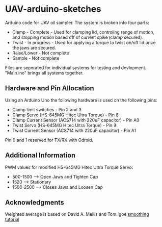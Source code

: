 # UAV-arduino-sketches

Arduino code for UAV oil sampler. The system is broken into four parts:

* Clamp - Complete - Used for clamping lid, controling range of motion, and stopping motion based off of current spike (clamp secured).
* Twist - In progress - Used for applying a torque to twist on/off lid once the jaws are secured.
* Raise/Lower - Not complete
* Sample - Not complete

Files are seperated for individual systems for testing and devlopment. "Main.ino" brings all systems together.

## Hardware and Pin Allocation
Using an Arduino Uno the following hardware is used on the following pins:
* Clamp limit switches - Pin 2 and 3
* Clamp Servo (HS-645MG Hitec Ultra Torque) - Pin 8
* Clamp Current Sensor (ACS714 with 220uF capacitor) - Pin A0
* Twist Servo (HS-645MG Hitec Ultra Torque) - Pin 9
* Twist Current Sensor (ACS714 with 220uF capacitor) - Pin A1

Pin 0 and 1 reserved for TX/RX with Odroid. 

## Additional Information 
PWM values for modified HS-645MG Hitec Ultra Torque Servo:
* 500-1500 --> Open Jaws and Tighten Cap
* 1520 --> Stationary 
* 1500-2500 --> Closes Jaws and Loosen Cap

## Acknowledgments
Weighted average is based on David A. Mellis and Tom Igoe [smoothing tutorial](http://www.arduino.cc/en/Tutorial/Smoothing)
